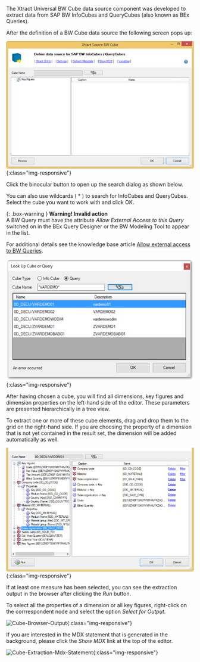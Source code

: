 The Xtract Universal BW Cube data source component was developed to extract data from SAP BW InfoCubes and QueryCubes (also known as BEx Queries).

After the definition of a BW Cube data source the following screen pops up:

![Bw-Cube-Data-Source](/img/content/Bw-Cube-Data-Source.png){:class="img-responsive"}

Click the binocular button to open up the search dialog as shown below.

You can also use wildcards ( * ) to search for InfoCubes and QueryCubes. Select the cube you want to work with and click OK.

{: .box-warning }
**Warning! Invalid action**<br>
 A BW Query must have the attribute *Allow External Access to this Query* switched on in the BEx Query Designer or the BW Modeling Tool to appear in the list.
 
 For additional details see the knowledge base article [Allow external access to BW Queries](https://kb.theobald-software.com/general/allow-external-access-to-bw-queries).

![Look-Up-Cube](/img/content/Look-Up-Cube.png){:class="img-responsive"}

After having chosen a cube, you will find all dimensions, key figures and dimension properties on the left-hand side of the editor. These parameters are presented hierarchically in a tree view.

To extract one or more of these cube elements, drag and drop them to the grid on the right-hand side. If you are choosing the property of a dimension that is not yet contained in the result set, the dimension will be added automatically as well.

![Cube-Details](/img/content/Cube-Details.png){:class="img-responsive"}

If at least one measure has been selected, you can see the extraction output in the browser after clicking the *Run* button.

To select all the properties of a dimension or all key figures, right-click on the corrrespondent node and select the option *Select for Output*.

![Cube-Browser-Output](/img/content/Cube-Browser-Output.png){:class="img-responsive"}

If you are interested in the MDX statement that is generated in the background, please click the *Show MDX* link at the top of the editor.

![Cube-Extraction-Mdx-Statement](/img/content/Cube-Extraction-Mdx-Statement.png){:class="img-responsive"}
